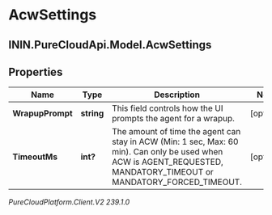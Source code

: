 # AcwSettings

## ININ.PureCloudApi.Model.AcwSettings

## Properties

|Name | Type | Description | Notes|
|------------ | ------------- | ------------- | -------------|
| **WrapupPrompt** | **string** | This field controls how the UI prompts the agent for a wrapup. | [optional] |
| **TimeoutMs** | **int?** | The amount of time the agent can stay in ACW (Min: 1 sec, Max: 60 min).  Can only be used when ACW is AGENT_REQUESTED, MANDATORY_TIMEOUT or MANDATORY_FORCED_TIMEOUT. | [optional] |



_PureCloudPlatform.Client.V2 239.1.0_
